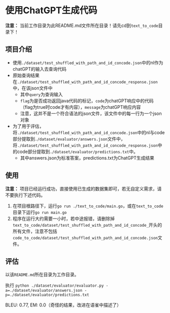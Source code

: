 # 使用ChatGPT生成代码

**注意：** 当前工作目录为此README.md文件所在目录！请先cd到`text_to_code`目录下！

## 项目介绍
- 使用`./dataset/test_shuffled_with_path_and_id_concode.json`中的nl作为chatGPT的输入去查询代码
- 原始查询结果在`./dataset/test_shuffled_with_path_and_id_concode_response.json`中，在该json文件中
  - 其中`query`为查询输入
  - `flag`为是否成功返回java代码的标记，`code`为chatGPT响应中的代码（flag为true时code才有内容），`message`为chatGPT响应内容
  - 注意，这并不是一个符合语法的json文件，该文件中的每一行为一个json对象
- 为了用于评估，将`./dataset/test_shuffled_with_path_and_id_concode.json`中的nl与code部分提取到`./dataset/evaluator/answers.json`文件中，将`./dataset/test_shuffled_with_path_and_id_concode_response.json`中的code部分提取到`./dataset/evaluator/predictions.txt`中。
  - 其中answers.json为标准答案，predictions.txt为ChatGPT生成结果

## 使用

**注意：** 项目已经运行成功，直接使用已生成的数据集即可，若无自定义需求，请不要执行下述代码。

1. 在项目根路径下，运行`go run ./text_to_code/main.go`，或在`text_to_code`目录下运行`go run main.go`
2. 程序在运行大约需要一小时，若中途报错，请删除掉`text_to_code/dataset/test_shuffled_with_path_and_id_concode_`开头的所有文件，注意不包括`code_to_code/dataset/test_shuffled_with_path_and_id_concode.json`文件。

## 评估

以该`README.md`所在目录为工作目录。

执行 `python ./dataset/evaluator/evaluator.py -a=./dataset/evaluator/answers.json -p=./dataset/evaluator/predictions.txt`

BLEU: 0.77, EM: 0.0（奇怪的结果，改进在语雀中描述了）


